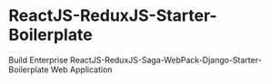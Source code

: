 # ReactJS-ReduxJS-Starter-Boilerplate
Build Enterprise ReactJS-ReduxJS-Saga-WebPack-Django-Starter-Boilerplate Web Application
